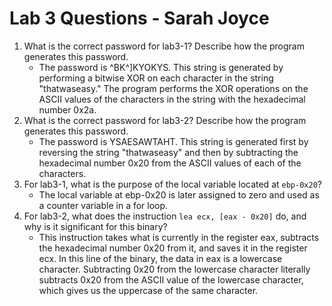 # Lab 3 Questions - Sarah Joyce
1. What is the correct password for lab3-1? Describe how the program generates this password.
	- The password is ^BK^]KYOKYS. This string is generated by performing a bitwise XOR on each character in the string "thatwaseasy." The program performs the XOR operations on the ASCII values of the characters in the string with the hexadecimal number 0x2a.
2. What is the correct password for lab3-2? Describe how the program generates this password.
	- The password is YSAESAWTAHT. This string is generated first by reversing the string "thatwaseasy" and then by subtracting the hexadecimal number 0x20 from the ASCII values of each of the characters.
3. For lab3-1, what is the purpose of the local variable located at `ebp-0x20`?
	- The local variable at ebp-0x20 is later assigned to zero and used as a counter variable in a for loop.
4. For lab3-2, what does the instruction `lea ecx, [eax - 0x20]` do, and why is it significant for this binary?
	- This instruction takes what is currently in the register eax, subtracts the hexadecimal number 0x20 from it, and saves it in the register ecx. In this line of the binary, the data in eax is a lowercase character. Subtracting 0x20 from the lowercase character literally subtracts 0x20 from the ASCII value of the lowercase character, which gives us the uppercase of the same character.
